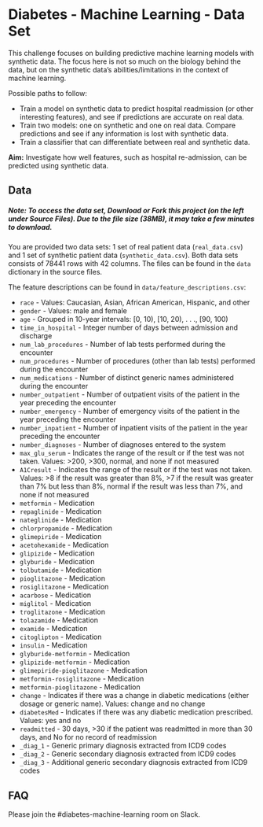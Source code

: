 # Diabetes - Machine Learning - Data Set

This challenge focuses on building predictive machine learning models with synthetic data. The focus here is not so much on the biology behind the data, but on the synthetic data’s abilities/limitations in the context of machine learning. 

Possible paths to follow:
* Train a model on synthetic data to predict hospital readmission (or other interesting features), and see if predictions are accurate on real data.
* Train two models: one on synthetic and one on real data. Compare predictions and see if any information is lost with synthetic data. 
* Train a classifier that can differentiate between real and synthetic data. 

**Aim:** Investigate how well features, such as hospital re-admission, can be predicted using synthetic data.

## Data
##### Note: To access the data set, Download or Fork this project (on the left under Source Files). Due to the file size (38MB), it may take a few minutes to download.

You are provided two data sets: 1 set of real patient data (`real_data.csv`) and 1 set of synthetic patient data (`synthetic_data.csv`). 
Both data sets consists of 78441 rows with 42 columns. 
The files can be found in the `data` dictionary in the source files.

The feature descriptions can be found in `data/feature_descriptions.csv`: 

- `race` - Values: Caucasian, Asian, African American, Hispanic, and other
- `gender` - Values: male and female
- `age` - Grouped in 10-year intervals: [0, 10), [10, 20), . . ., [90, 100)
- `time_in_hospital` - Integer number of days between admission and discharge
- `num_lab_procedures` - Number of lab tests performed during the encounter
- `num_procedures` - Number of procedures (other than lab tests) performed during the encounter
- `num_medications` - Number of distinct generic names administered during the encounter
- `number_outpatient` - Number of outpatient visits of the patient in the year preceding the encounter
- `number_emergency` - Number of emergency visits of the patient in the year preceding the encounter
- `number_inpatient` - Number of inpatient visits of the patient in the year preceding the encounter
- `number_diagnoses` - Number of diagnoses entered to the system
- `max_glu_serum` - Indicates the range of the result or if the test was not taken. Values: >200, >300, normal, and none if not measured
- `A1Cresult` - Indicates the range of the result or if the test was not taken. Values: >8 if the result was greater than 8%, >7 if the result was greater than 7% but less than 8%, normal if the result was less than 7%, and none if not measured
- `metformin` - Medication
- `repaglinide` - Medication
- `nateglinide` - Medication
- `chlorpropamide` - Medication
- `glimepiride` - Medication
- `acetohexamide` - Medication
- `glipizide` - Medication
- `glyburide` - Medication
- `tolbutamide` - Medication
- `pioglitazone` - Medication
- `rosiglitazone` - Medication
- `acarbose` - Medication
- `miglitol` - Medication
- `troglitazone` - Medication
- `tolazamide` - Medication
- `examide` - Medication
- `citoglipton` - Medication
- `insulin` - Medication
- `glyburide-metformin` - Medication
- `glipizide-metformin` - Medication
- `glimepiride-pioglitazone` - Medication
- `metformin-rosiglitazone` - Medication
- `metformin-pioglitazone` - Medication
- `change` - Indicates if there was a change in diabetic medications (either dosage or generic name). Values: change and no change
- `diabetesMed` - Indicates if there was any diabetic medication prescribed. Values: yes and no
- `readmitted` - 30 days, >30 if the patient was readmitted in more than 30 days, and No for no record of readmission
- `_diag_1` - Generic primary diagnosis extracted from ICD9 codes
- `_diag_2` - Generic secondary diagnosis extracted from ICD9 codes
- `_diag_3` - Additional generic secondary diagnosis extracted from ICD9 codes

## FAQ
Please join the #diabetes-machine-learning room on Slack.
